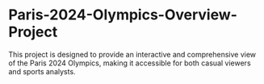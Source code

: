 # Paris-2024-Olympics-Overview-Project
This project is designed to provide an interactive and comprehensive view of the Paris 2024 Olympics, making it accessible for both casual viewers and sports analysts.
